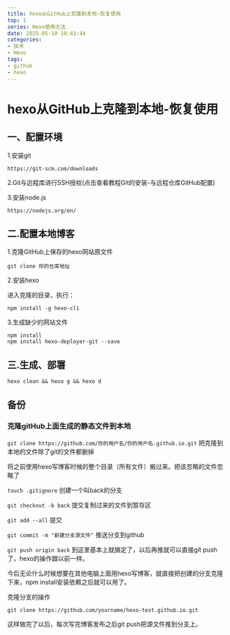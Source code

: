 ```yaml
---
title: hexo从GitHub上克隆到本地-恢复使用
top: 1
series: Hexo使用方法
date: 2025-05-10 10:43:44
categories: 
- 技术
- Hexo
tags:
- github
- hexo
---
```

<!-- toc -->

# hexo从GitHub上克隆到本地-恢复使用
## 一、配置环境

1.安装git

`https://git-scm.com/downloads`

2.Git与远程库进行SSH授权(点击查看教程Git的安装-与远程仓库GitHub配置)

3.安装node.js

`https://nodejs.org/en/` 

## 二.配置本地博客
1.克隆GitHub上保存的hexo网站原文件

`git clone 你的仓库地址`

2.安装hexo

进入克隆的目录，执行：

`npm install -g hexo-cli`

3.生成缺少的网站文件


```
npm install
npm install hexo-deployer-git --save
```

## 三.生成、部署

`hexo clean && hexo g && hexo d`

## 备份
### 克隆gitHub上面生成的静态文件到本地

`git clone https://github.com/你的用户名/你的用户名.github.io.git`
把克隆到本地的文件除了git的文件都删掉

将之前使用hexo写博客时候的整个目录（所有文件）搬过来。把该忽略的文件忽略了

`touch .gitignore`
创建一个叫back的分支

`git checkout -b back`
提交复制过来的文件到暂存区

`git add --all`
提交

`git commit -m "新建分支源文件"`
推送分支到github

`git push origin back`
到这里基本上就搞定了，以后再推就可以直接git push了，hexo的操作跟以前一样。

今后无论什么时候想要在其他电脑上面用hexo写博客，就直接把创建的分支克隆下来，npm install安装依赖之后就可以用了。

克隆分支的操作

`git clone https://github.com/yourname/hexo-test.github.io.git`

这样做完了以后，每次写完博客发布之后git push把源文件推到分支上。